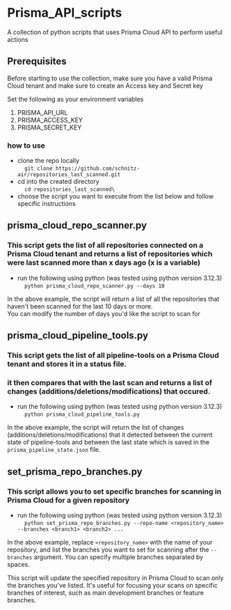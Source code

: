 # Prisma_API_scripts
A collection of python scripts that uses Prisma Cloud API to perform useful actions

## Prerequisites 
Before starting to use the collection, make sure you have a valid Prisma Cloud tenant and make sure to create an Access key and Secret key 

Set the following as your environment variables 
1. PRISMA_API_URL
2. PRISMA_ACCESS_KEY
3. PRISMA_SECRET_KEY
   


### how to use 
- clone the repo locally \
&nbsp;&nbsp;&nbsp;&nbsp;`git clone https://github.com/schnitz-air/repositories_last_scanned.git`
- cd into the created directory \
&nbsp;&nbsp;&nbsp;&nbsp;`cd repositories_last_scanned\`
- choose the script you want to execute from the list below and follow specific instructions

## prisma_cloud_repo_scanner.py 
### This script gets the list of all repositories connected on a Prisma Cloud tenant and returns a list of repositories which were last scanned more than x days ago (x is a variable) 
- run the following using python (was tested using python version 3.12.3)\
&nbsp;&nbsp;&nbsp;&nbsp;`python prisma_cloud_repo_scanner.py --days 10`

In the above example, the script will return a list of all the repositories that haven't been scanned for the last 10 days or more. \
You can modify the number of days you'd like the script to scan for 

## prisma_cloud_pipeline_tools.py 
### This script gets the list of all pipeline-tools on a Prisma Cloud tenant and stores it in a status file. 
### it then compares that with the last scan and returns a list of changes (additions/deletions/modifications) that occured.  
- run the following using python (was tested using python version 3.12.3)\
  &nbsp;&nbsp;&nbsp;&nbsp;`python prisma_cloud_pipeline_tools.py`

In the above example, the script will return the list of changes (additions/deletions/modifications) that it detected between the current state of pipeline-tools and between the last state which is saved in the `prisma_pipeline_state.json` file.

## set_prisma_repo_branches.py
### This script allows you to set specific branches for scanning in Prisma Cloud for a given repository
- run the following using python (was tested using python version 3.12.3)\
      `python set_prisma_repo_branches.py --repo-name <repository_name> --branches <branch1> <branch2> ...`

In the above example, replace `<repository_name>` with the name of your repository, and list the branches you want to set for scanning after the `--branches` argument. You can specify multiple branches separated by spaces.

This script will update the specified repository in Prisma Cloud to scan only the branches you've listed. It's useful for focusing your scans on specific branches of interest, such as main development branches or feature branches.
